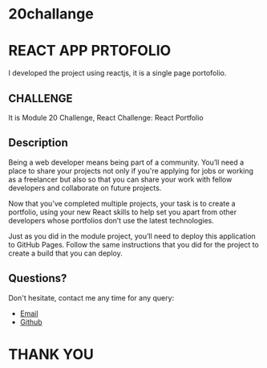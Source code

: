 # 20challange
# REACT APP PRTOFOLIO 
I developed the project using reactjs, it is a single page portofolio.

## CHALLENGE
It is Module 20 Challenge, React Challenge: React Portfolio

## Description
Being a web developer means being part of a community. You’ll need a place to share your projects not only if you're applying for jobs or working as a freelancer but also so that you can share your work with fellow developers and collaborate on future projects.

Now that you’ve completed multiple projects, your task is to create a portfolio, using your new React skills to help set you apart from other developers whose portfolios don’t use the latest technologies.

Just as you did in the module project, you’ll need to deploy this application to GitHub Pages. Follow the same instructions that you did for the project to create a build that you can deploy.

## Questions?
Don't hesitate, contact me any time for any query:

- [Email](mailto:Rafiqullahnasrat3@gmail.com)
- [Github](https://github.com/rafiqnasrat)

# THANK YOU
